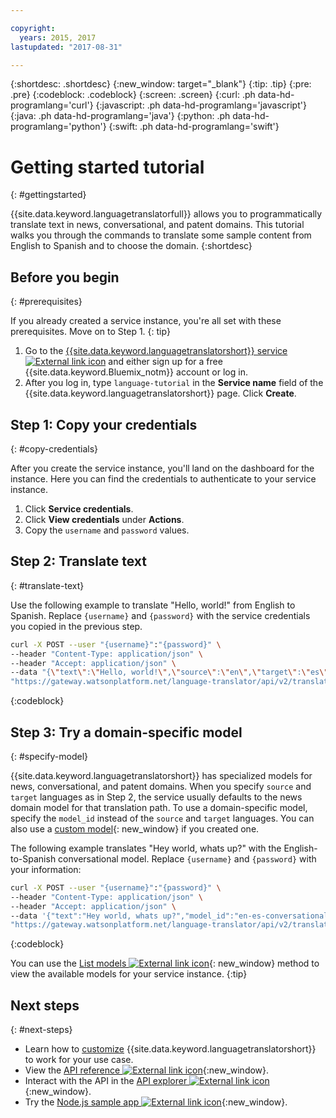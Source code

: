 ```yaml
---

copyright:
  years: 2015, 2017
lastupdated: "2017-08-31"

---
```

<!-- Attribute definitions -->
{:shortdesc: .shortdesc}
{:new_window: target="_blank"}
{:tip: .tip}
{:pre: .pre}
{:codeblock: .codeblock}
{:screen: .screen}
{:curl: .ph data-hd-programlang='curl'}
{:javascript: .ph data-hd-programlang='javascript'}
{:java: .ph data-hd-programlang='java'}
{:python: .ph data-hd-programlang='python'}
{:swift: .ph data-hd-programlang='swift'}

# Getting started tutorial
{: #gettingstarted}

{{site.data.keyword.languagetranslatorfull}} allows you to programmatically translate text in news, conversational, and patent domains. This tutorial walks you through the commands to translate some sample content from English to Spanish and to choose the domain.
{:shortdesc}

## Before you begin
{: #prerequisites}

If you already created a service instance, you're all set with these prerequisites. Move on to Step 1.
{: tip}

1.  Go to the [{{site.data.keyword.languagetranslatorshort}} service ![External link icon](../../icons/launch-glyph.svg "External link icon")](https://console.{DomainName}/catalog/services/language-translator/) and either sign up for a free {{site.data.keyword.Bluemix_notm}} account or log in.
1.  After you log in, type `language-tutorial` in the **Service name** field of the {{site.data.keyword.languagetranslatorshort}} page. Click **Create**.

## Step 1: Copy your credentials
{: #copy-credentials}

After you create the service instance, you'll land on the dashboard for the instance. Here you can find the credentials to authenticate to your service instance.

1.  Click **Service credentials**.
1.  Click **View credentials** under **Actions**.
1.  Copy the `username` and `password` values.

## Step 2: Translate text
{: #translate-text}

Use the following example to translate "Hello, world!" from English to Spanish. Replace `{username}` and `{password}` with the service credentials you copied in the previous step.

```bash
curl -X POST --user "{username}":"{password}" \
--header "Content-Type: application/json" \
--header "Accept: application/json" \
--data "{\"text\":\"Hello, world!\",\"source\":\"en\",\"target\":\"es\"}" \
"https://gateway.watsonplatform.net/language-translator/api/v2/translate"
```
{:codeblock}

<!-- ```
var watson = require('watson-developer-cloud');
var language_translator = watson.language_translator({
  username: 'username',
  password: 'password',
  version: 'v2',
  url: 'https://gateway.watsonplatform.net/language-translator/api'
});
language_translator.translate({
    text: 'Hello, world!',
    source: 'en',
    target: 'es'
  },
  function(err, translation) {
    if (err)
      console.log(err)
    else
      console.log(translation);
});
```
{:node}
{:codeblock} -->

<!-- ```java
LanguageTranslator service = new LanguageTranslator();
service.setUsernameAndPassword("username","password");

TranslationResult result = service.translate("Hello, world!", "en", "es");
System.out.println(result);
```
{:java}
{:codeblock} -->

<!-- ```
import json
from watson_developer_cloud import LanguageTranslatorV2 as LanguageTranslator

language_translator = LanguageTranslator(
    username="username",
    password="password")

translation = language_translator.translate(
    text="Hello, world!",
    source="en",
    target="es"
print(json.dumps(translation, indent=2, ensure_ascii=False))
```
{:python}
{:codeblock} -->


## Step 3: Try a domain-specific model
{: #specify-model}

{{site.data.keyword.languagetranslatorshort}} has specialized models for news, conversational, and patent domains. When you specify `source` and `target` languages as in Step 2, the service usually defaults to the news domain model for that translation path. To use a domain-specific model, specify the `model_id` instead of the `source` and `target` languages. You can also use a [custom model](https://www.ibm.com/watson/developercloud/doc/language-translator/customizing.html){: new_window} if you created one.

The following example translates "Hey world, whats up?" with the English-to-Spanish conversational model. Replace `{username}` and `{password}` with your information:

```bash
curl -X POST --user "{username}":"{password}" \
--header "Content-Type: application/json" \
--header "Accept: application/json" \
--data '{"text":"Hey world, whats up?","model_id":"en-es-conversational"}' \
"https://gateway.watsonplatform.net/language-translator/api/v2/translate"
```
{:codeblock}

<!-- ```
var watson = require('watson-developer-cloud');
var language_translator = watson.language_translator({
  username: 'username',
  password: 'password',
  url: 'https://gateway.watsonplatform.net/language-translator/api'
  version: 'v2',
});
language_translator.translate({
    text: 'Hey, world! What's up?',
    model_id: 'en-es-conversational'
  },
  function(err, translation) {
    if (err)
      console.log(err)
    else
      console.log(translation);
});
```
{:node}
{:codeblock} -->

<!-- ```java
LanguageTranslator service = new LanguageTranslator();
service.setUsernameAndPassword("username","password");

TranslationResult result = service.translate("Hey, world! What's up?", "en-es-conversational");
System.out.println(result);
```
{:java}
{:codeblock} -->

<!-- ```python
import json
from watson_developer_cloud import LanguageTranslatorV2 as LanguageTranslator

language_translator = LanguageTranslator(
  username="username",
  password="password"
)

translation = language_translator.translate(
  text="Hey, world! What's up?",
  model_id="en-es-conversational"
)
print(json.dumps(translation, indent=2, ensure_ascii=False))
```
{:python}
{:codeblock} -->

You can use the [List models ![External link icon](../../icons/launch-glyph.svg "External link icon")](https://www.ibm.com/watson/developercloud/language-translator/api/v2/#list-models){: new_window} method to view the available models for your service instance.
{:tip}

## Next steps
{: #next-steps}

- Learn how to [customize](/docs/services/language-translator/customizing.html) {{site.data.keyword.languagetranslatorshort}} to work for your use case.
- View the [API reference ![External link icon](../../icons/launch-glyph.svg "External link icon")](https://www.ibm.com/watson/developercloud/language-translator/api/v2/){:new_window}.
- Interact with the API in the [API explorer ![External link icon](../../icons/launch-glyph.svg "External link icon")](https://watson-api-explorer.mybluemix.net/apis/language-translator-v2){:new_window}.
- Try the [Node.js sample app ![External link icon](../../icons/launch-glyph.svg "External link icon")](https://github.com/watson-developer-cloud/language-translator-nodejs){:new_window}.
